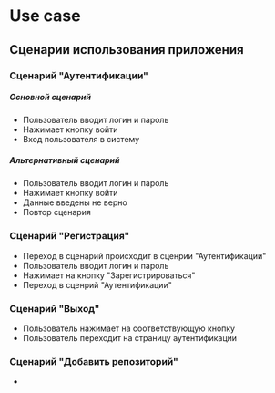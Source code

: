 # Use case
## Сценарии использования приложения
### Сценарий "Аутентификации"
##### Основной сценарий
- Пользователь вводит логин и пароль
- Нажимает кнопку войти
- Вход пользователя в систему

##### Альтернативный сценарий
- Пользователь вводит логин и пароль
- Нажимает кнопку войти
- Данные введены не верно
- Повтор сценария

### Сценарий "Регистрация"
- Переход в сценарий происходит в сценрии "Аутентификации"
- Пользователь вводит логин и пароль
- Нажимает на кнопку "Зарегистрироваться"
- Переход в сценрий "Аутентификации"

### Сценарий "Выход"
- Пользователь нажимает на соответствующую кнопку
- Пользователь переходит на страницу аутентификации

### Сценарий "Добавить репозиторий"
- 
